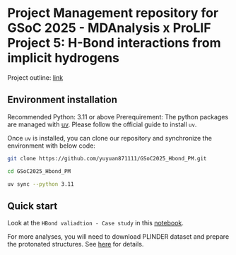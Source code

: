 # Project Management repository for GSoC 2025 - MDAnalysis x ProLIF Project 5: H-Bond interactions from implicit hydrogens

Project outline: [link](https://summerofcode.withgoogle.com/programs/2025/projects/5Otkx8vp)

## Environment installation 
Recommended Python:  3.11 or above
Prerequirement: The python packages are managed with [uv](https://docs.astral.sh/uv/). Please follow the official guide to install `uv`.

Once `uv` is installed, you can clone our repository and synchronize the environment with below code:
```bash
git clone https://github.com/yuyuan871111/GSoC2025_Hbond_PM.git

cd GSoC2025_Hbond_PM

uv sync --python 3.11
```

## Quick start
Look at the `HBond valiadtion - Case study` in this [notebook](./validation/plinder_dataset_validation.ipynb).

For more analyses, you will need to download PLINDER dataset and prepare the protonated structures. See [here](./validation/README.md) for details.

